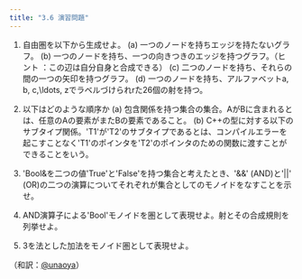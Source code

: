 ```yaml
---
title: "3.6 演習問題"
---
```



1. 自由圏を以下から生成せよ。
(a) 一つのノードを持ちエッジを持たないグラフ。
(b) 一つのノードを持ち、一つの向きつきのエッジを持つグラフ。（ヒント ：この辺は自分自身と合成できる）
(c) 二つのノードを持ち、それらの間の一つの矢印を持つグラフ。
(d) 一つのノードを持ち、アルファベットa, b, c,\ldots, zでラベルづけられrた26個の射を持つ。

2. 以下はどのような順序か
(a) 包含関係を持つ集合の集合。AがBに含まれるとは、任意のAの要素がまたBの要素であること。
(b) C++の型に対する以下のサブタイプ関係。'T1'が'T2'のサブタイプであるとは、コンパイルエラーを起こすことなく'T1'のポインタを'T2'のポインタのための関数に渡すことができることをいう。

3. 'Bool&を二つの値'True'と'False'を持つ集合と考えたとき、'&&' (AND)と'||' (OR)の二つの演算についてそれぞれが集合としてのモノイドをなすことを示せ。

4. AND演算子による'Bool'モノイドを圏として表現せよ。射とその合成規則を列挙せよ。

5. 3を法とした加法をモノイド圏として表現せよ。

（和訳：[@unaoya](https://zenn.dev/unaoya)）
